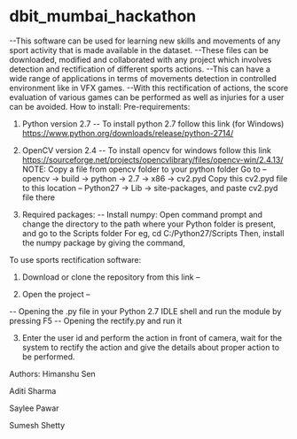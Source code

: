 # dbit_mumbai_hackathon

--This software can be used for learning new skills and movements of any sport activity that is made available in the dataset. 
--These files can be downloaded, modified and collaborated with any project which involves detection and rectification of different sports actions. 
--This can have a wide range of applications in terms of movements detection in controlled environment like in VFX games. 
--With this rectification of actions, the score evaluation of various games can be performed as well as injuries for a user can be avoided.
How to install:
Pre-requirements:
1.	Python version 2.7
-- To install python 2.7 follow this link (for Windows) https://www.python.org/downloads/release/python-2714/

2.	OpenCV version 2.4
-- To install opencv for windows follow this link https://sourceforge.net/projects/opencvlibrary/files/opencv-win/2.4.13/
NOTE: Copy a file from opencv folder to your python folder
	      Go to – opencv -> build -> python -> 2.7 -> x86 -> cv2.pyd
	      Copy this cv2.pyd file to this location – 
	      Python27 -> Lib -> site-packages, and paste cv2.pyd file there 
3.    Required packages:
	-- Install numpy:
Open command prompt and change the directory to the path where your Python folder is present, and go to the Scripts folder
For eg,    cd C:/Python27/Scripts
Then, install the numpy package by giving the command, 
	 
To use sports rectification software:
1.	Download or clone the repository from this link –




2.	Open the project – 

-- Opening the .py file in your Python 2.7 IDLE shell and run the module by pressing F5
-- Opening the rectify.py and run it

3.	Enter the user id and perform the action in front of camera, wait for the system to rectify the action and give the details about proper action to be performed.
 
Authors:
Himanshu Sen

Aditi Sharma

Saylee Pawar

Sumesh Shetty 
